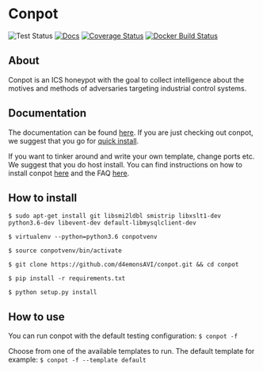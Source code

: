 # Conpot

![Test Status](https://github.com/mushorg/conpot/workflows/Code%20tests/badge.svg)
[![Docs](https://readthedocs.org/projects/conpot/badge/?version=latest)](https://conpot.readthedocs.io/en/latest/)
[![Coverage Status](https://coveralls.io/repos/github/mushorg/conpot/badge.svg?branch=master)](https://coveralls.io/github/mushorg/conpot?branch=master)
[![Docker Build Status](https://img.shields.io/docker/build/honeynet/conpot.svg)](https://hub.docker.com/r/honeynet/conpot)

## About

Conpot is an ICS honeypot with the goal to collect intelligence about the motives and methods of adversaries targeting industrial control systems.

## Documentation

The documentation can be found [here](https://conpot.readthedocs.io/). If you are just checking out conpot, we suggest that you go for [quick install](https://conpot.readthedocs.io/en/latest/installation/quick_install.html). 

If you want to tinker around and write your own template, change ports etc. We suggest that you do host install.
You can find instructions on how to install conpot [here](https://conpot.readthedocs.io/en/latest/installation/install.html) and the FAQ [here](https://conpot.readthedocs.io/en/latest/faq.html).


## How to install

`$ sudo apt-get install git libsmi2ldbl smistrip libxslt1-dev python3.6-dev libevent-dev default-libmysqlclient-dev`

`$ virtualenv --python=python3.6 conpotvenv`

`$ source conpotvenv/bin/activate`

`$ git clone https://github.com/d4emonsAVI/conpot.git && cd conpot`

`$ pip install -r requirements.txt`

`$ python setup.py install`


## How to use

You can run conpot with the default testing configuration:
`$ conpot -f`

Choose from one of the available templates to run. The default template for example:
`$ conpot -f --template default`
